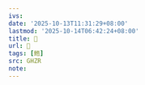 ```yaml
---
ivs:
date: '2025-10-13T11:31:29+08:00'
lastmod: '2025-10-14T06:42:24+08:00'
title: 󰩪
url: 󰩪
tags: [䱭]
src: GHZR
note:
---
```

